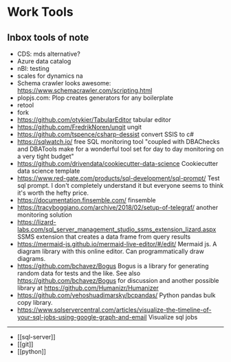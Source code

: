 # Work Tools

## Inbox tools of note

* CDS: mds alternative?
* Azure data catalog
* nBI: testing
* scales for dynamics na
* Schema crawler looks awesome: <https://www.schemacrawler.com/scripting.html>
* plopjs.com: Plop creates generators for any boilerplate
* retool
* fork
* <https://github.com/otykier/TabularEditor> tabular editor
* <https://github.com/FredrikNoren/ungit> ungit
* <https://github.com/tspence/csharp-dessist> convert SSIS to c#
* <https://sqlwatch.io/> free SQL monitoring tool "coupled with DBAChecks and DBATools make for a wonderful tool set for day to day monitoring on a very tight budget"
* <https://github.com/drivendata/cookiecutter-data-science> Cookiecutter data science template
* <https://www.red-gate.com/products/sql-development/sql-prompt/> Test sql prompt. I don't completely understand it but everyone seems to think it's worth the hefty price.
* <https://documentation.finsemble.com/> finsemble
* <https://tracyboggiano.com/archive/2018/02/setup-of-telegraf/> another monitoring solution
* <https://lizard-labs.com/sql_server_management_studio_ssms_extension_lizard.aspx> SSMS extension that creates a data frame from query results
* <https://mermaid-js.github.io/mermaid-live-editor/#/edit/> Mermaid js. A diagram library with this online editor. Can programmatically draw diagrams.
* <https://github.com/bchavez/Bogus> Bogus is a library for generating random data for tests and the like. See also <https://github.com/bchavez/Bogus> for discussion and another possible library at <https://github.com/Humanizr/Humanizer>
* <https://github.com/yehoshuadimarsky/bcpandas/> Python pandas bulk copy library.
* <https://www.sqlservercentral.com/articles/visualize-the-timeline-of-your-sql-jobs-using-google-graph-and-email> Visualize sql jobs

----

* [[sql-server]]
* [[git]]
* [[python]]
